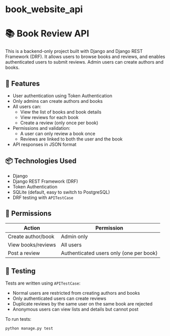 # book_website_api
# 📚 Book Review API

This is a backend-only project built with Django and Django REST Framework (DRF). It allows users to browse books and reviews, and enables authenticated users to submit reviews. Admin users can create authors and books.

## 🚀 Features

- User authentication using Token Authentication
- Only admins can create authors and books
- All users can:
  - View the list of books and book details
  - View reviews for each book
  - Create a review (only once per book)
- Permissions and validation:
  - A user can only review a book once
  - Reviews are linked to both the user and the book
- API responses in JSON format


## 📦 Technologies Used

- Django
- Django REST Framework (DRF)
- Token Authentication
- SQLite (default, easy to switch to PostgreSQL)
- DRF testing with `APITestCase`


## 🔐 Permissions

| Action               | Permission         |
|----------------------|--------------------|
| Create author/book   | Admin only         |
| View books/reviews   | All users          |
| Post a review        | Authenticated users only (one per book) |


## 🧪 Testing

Tests are written using `APITestCase`:

- Normal users are restricted from creating authors and books
- Only authenticated users can create reviews
- Duplicate reviews by the same user on the same book are rejected
- Anonymous users can view lists and details but cannot post

To run tests:

```bash
python manage.py test
